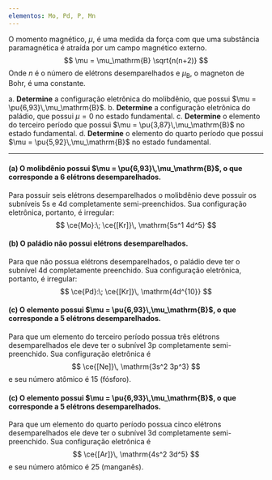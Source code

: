 ```yaml
---
elementos: Mo, Pd, P, Mn
---
```


O momento magnético, $\mu$, é uma medida da força com que uma substância paramagnética é atraída por um campo magnético externo. 
$$
    \mu = \mu_\mathrm{B} \sqrt{n(n+2)}
$$
Onde $n$ é o número de elétrons desemparelhados e $\mu_\mathrm{B}$, o magneton de Bohr, é uma constante.

a. **Determine** a configuração eletrônica do molibdênio, que possui $\mu = \pu{6,93}\,\mu_\mathrm{B}$.
b. **Determine** a configuração eletrônica do paládio, que possui $\mu = 0$ no estado fundamental.
c. **Determine** o elemento do terceiro período que possui $\mu = \pu{3,87}\,\mu_\mathrm{B}$  no estado fundamental.
d. **Determine** o elemento do quarto período que possui $\mu = \pu{5,92}\,\mu_\mathrm{B}$  no estado fundamental.

---

#### **(a)** O molibdênio possui $\mu = \pu{6,93}\,\mu_\mathrm{B}$, o que corresponde a $6$ elétrons desemparelhados.

Para possuir seis elétrons desemparelhados o molibdênio deve possuir os subníveis $\mathrm{5s}$ e $\mathrm{4d}$ completamente semi-preenchidos. Sua configuração eletrônica, portanto, é irregular:
$$
    \ce{Mo}:\; \ce{[Kr]}\, \mathrm{5s^1 4d^5}
$$

#### **(b)** O paládio não possui elétrons desemparelhados.

Para que não possua elétrons desemparelhados, o paládio deve ter o subnível $\mathrm{4d}$ completamente preenchido. Sua configuração eletrônica, portanto, é irregular:
$$
    \ce{Pd}:\; \ce{[Kr]}\, \mathrm{4d^{10}}
$$

#### **(c)** O elemento possui $\mu = \pu{6,93}\,\mu_\mathrm{B}$, o que corresponde a $5$ elétrons desemparelhados.

Para que um elemento do terceiro período possua três elétrons desemparelhados ele deve ter o subnível $\mathrm{3p}$ completamente semi-preenchido. Sua configuração eletrônica é
$$
    \ce{[Ne]}\, \mathrm{3s^2 3p^3}
$$
e seu número atômico é $15$ (fósforo).

#### **(c)** O elemento possui $\mu = \pu{6,93}\,\mu_\mathrm{B}$, o que corresponde a $5$ elétrons desemparelhados.

Para que um elemento do quarto período possua cinco elétrons desemparelhados ele deve ter o subnível $\mathrm{3d}$ completamente semi-preenchido. Sua configuração eletrônica é
$$
    \ce{[Ar]}\, \mathrm{4s^2 3d^5}
$$
e seu número atômico é $25$ (manganês).

